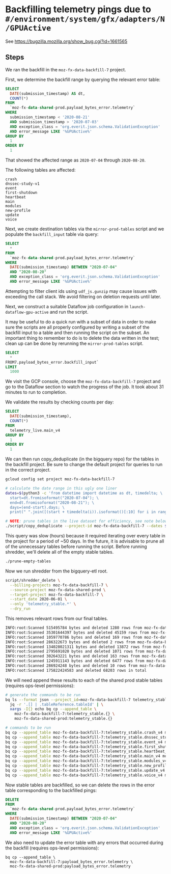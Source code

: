 # Backfilling telemetry pings due to `#/environment/system/gfx/adapters/N/GPUActive`

See https://bugzilla.mozilla.org/show_bug.cgi?id=1661565

## Steps

We ran the backfill in the `moz-fx-data-backfill-7` project.

First, we determine the backfill range by querying the relevant error table:

```sql
SELECT
  DATE(submission_timestamp) AS dt,
  COUNT(*)
FROM
  `moz-fx-data-shared-prod.payload_bytes_error.telemetry`
WHERE
  submission_timestamp < '2020-08-21'
  AND submission_timestamp > '2020-07-03'
  AND exception_class = 'org.everit.json.schema.ValidationException'
  AND error_message LIKE '%GPUActive%'
GROUP BY
  1
ORDER BY
  1
```

That showed the affected range as `2020-07-04` through `2020-08-20`.

The following tables are affected:

```
crash
dnssec-study-v1
event
first-shutdown
heartbeat
main
modules
new-profile
update
voice
```

Next, we create destination tables via the `mirror-prod-tables` script and
we populate the `backfill_input` table via query:

```sql
SELECT
  *
FROM
  `moz-fx-data-shared-prod.payload_bytes_error.telemetry`
WHERE
  DATE(submission_timestamp) BETWEEN "2020-07-04"
  AND "2020-08-20"
  AND exception_class = 'org.everit.json.schema.ValidationException'
  AND error_message LIKE '%GPUActive%'
```

Attempting to filter client ids using `udf_js.gunzip` may cause issues with 
exceeding the call stack. We avoid filtering on deletion requests until later.

Next, we construct a suitable Dataflow job configuration in
`launch-dataflow-gpu-active` and run the script.

It may be useful to do a quick run with a subset of data in order to make
sure the scripts are all properly configured by writing a subset of the backfill
input to a table and then running the script on the subset. An important thing to
remember to do is to delete the data written in the test; clean up can be done
by rerunning the `mirror-prod-tables` script.

```sql
SELECT
  *
FROM7.payload_bytes_error.backfill_input`
LIMIT
  1000
```

We visit the GCP console, choose the `moz-fx-data-backfill-7` project
and go to the Dataflow section to watch the progress of the job.
It took about 31 minutes to run to completion.

We validate the results by checking counts per day:

```sql
SELECT
  DATE(submission_timestamp),
  COUNT(*)
FROM
  telemetry_live.main_v4
GROUP BY
  1
ORDER BY
  1
```

We can then run copy_deduplicate (in the bigquery repo) for the tables in the
backfill project. Be sure to change the default project for queries to run in
the correct project.

```bash
gcloud config set project moz-fx-data-backfill-7

# calculate the date range in this ugly one liner
dates=$(python3 -c 'from datetime import datetime as dt, timedelta; \
  start=dt.fromisoformat("2020-07-04"); \
  end=dt.fromisoformat("2020-08-21"); \
  days=(end-start).days; \
  print(" ".join([(start + timedelta(i)).isoformat()[:10] for i in range(days)]))')

# NOTE: prune tables in the live dataset for efficiency, see note below
./script/copy_deduplicate --project-id moz-fx-data-backfill-7 --dates $(echo $dates)
```

This query was slow (hours) because it required iterating over every table in
the project for a period of ~50 days. In the future, it is advisable to prune
all of the unnecessary tables before running the script. Before running
shredder, we'll delete all of the empty stable tables.

```bash
./prune-empty-tables
```

Now we run shredder from the bigquery-etl root.

```bash
script/shredder_delete \
  --billing-projects moz-fx-data-backfill-7 \
  --source-project moz-fx-data-shared-prod \
  --target-project moz-fx-data-backfill-7 \
  --start_date 2020-06-01 \
  --only 'telemetry_stable.*' \
  --dry_run
```

This removes relevant rows from our final tables.

```bash
INFO:root:Scanned 515495784 bytes and deleted 1280 rows from moz-fx-data-backfill-7.telemetry_stable.crash_v4
INFO:root:Scanned 35301644397 bytes and deleted 45159 rows from moz-fx-data-backfill-7.telemetry_stable.event_v4
INFO:root:Scanned 1059770786 bytes and deleted 169 rows from moz-fx-data-backfill-7.telemetry_stable.first_shutdown_v4
INFO:root:Scanned 286322673 bytes and deleted 2 rows from moz-fx-data-backfill-7.telemetry_stable.heartbeat_v4
INFO:root:Scanned 134028021311 bytes and deleted 13872 rows from moz-fx-data-backfill-7.telemetry_stable.main_v4
INFO:root:Scanned 2795691020 bytes and deleted 1071 rows from moz-fx-data-backfill-7.telemetry_stable.modules_v4
INFO:root:Scanned 302643221 bytes and deleted 163 rows from moz-fx-data-backfill-7.telemetry_stable.new_profile_v4
INFO:root:Scanned 1245911143 bytes and deleted 6477 rows from moz-fx-data-backfill-7.telemetry_stable.update_v4
INFO:root:Scanned 286924248 bytes and deleted 10 rows from moz-fx-data-backfill-7.telemetry_stable.voice_v4
INFO:root:Scanned 175822424583 and deleted 68203 rows in total
```

We will need append these results to each of the shared prod stable tables
(requires ops-level permissions):

```bash
# generate the commands to be run
bq ls --format json --project_id=moz-fx-data-backfill-7 telemetry_stable | \
  jq -r '.[] | .tableReference.tableId' | \
  xargs -I{} echo bq cp --append_table \
    moz-fx-data-backfill-7:telemetry_stable.{} \
    moz-fx-data-shared-prod:telemetry_stable.{}
```

```bash
# commands to be run
bq cp --append_table moz-fx-data-backfill-7:telemetry_stable.crash_v4 moz-fx-data-shared-prod:telemetry_stable.crash_v4
bq cp --append_table moz-fx-data-backfill-7:telemetry_stable.dnssec_study_v1_v4 moz-fx-data-shared-prod:telemetry_stable.dnssec_study_v1_v4
bq cp --append_table moz-fx-data-backfill-7:telemetry_stable.event_v4 moz-fx-data-shared-prod:telemetry_stable.event_v4
bq cp --append_table moz-fx-data-backfill-7:telemetry_stable.first_shutdown_v4 moz-fx-data-shared-prod:telemetry_stable.first_shutdown_v4
bq cp --append_table moz-fx-data-backfill-7:telemetry_stable.heartbeat_v4 moz-fx-data-shared-prod:telemetry_stable.heartbeat_v4
bq cp --append_table moz-fx-data-backfill-7:telemetry_stable.main_v4 moz-fx-data-shared-prod:telemetry_stable.main_v4
bq cp --append_table moz-fx-data-backfill-7:telemetry_stable.modules_v4 moz-fx-data-shared-prod:telemetry_stable.modules_v4
bq cp --append_table moz-fx-data-backfill-7:telemetry_stable.new_profile_v4 moz-fx-data-shared-prod:telemetry_stable.new_profile_v4
bq cp --append_table moz-fx-data-backfill-7:telemetry_stable.update_v4 moz-fx-data-shared-prod:telemetry_stable.update_v4
bq cp --append_table moz-fx-data-backfill-7:telemetry_stable.voice_v4 moz-fx-data-shared-prod:telemetry_stable.voice_v4
```

Now stable tables are backfilled, so we can delete the
rows in the error table corresponding to the backfilled pings:

```sql
DELETE
FROM
  `moz-fx-data-shared-prod.payload_bytes_error.telemetry`
WHERE
  DATE(submission_timestamp) BETWEEN "2020-07-04"
  AND "2020-08-20"
  AND exception_class = 'org.everit.json.schema.ValidationException'
  AND error_message LIKE '%GPUActive%'
```

We also need to update the error table with any errors that occurred during
the backfill (requires ops-level permissions):

```
bq cp --append_table \
  moz-fx-data-backfill-7:payload_bytes_error.telemetry \
  moz-fx-data-shared-prod:payload_bytes_error.telemetry
```
